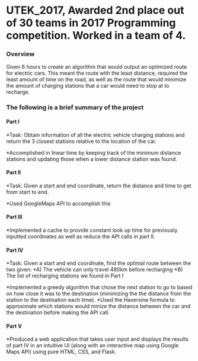 UTEK_2017, Awarded 2nd place out of 30 teams in 2017 Programming competition. Worked in a team of 4.
========
### Overview
Given 6 hours to create an algorithm that would output an optimized route for electric cars. This meant the route with the least distance, required the least amount of time on the road, as well as the route that would minimize the amount of charging stations that a car would need to stop at to recharge.

### The following is a brief summary of the project
#### Part I
*Task: Obtain information of all the electric vehicle charging stations and return the 3 closest stations relative to the location of the car.

*Accomplished in linear time by keeping track of the minimum distance stations and updating those when a lower distance station was found.

#### Part II
*Task: Given a start and end coordinate, return the distance and time to get from start to end.

*Used GoogleMaps API to accomplish this

#### Part III
*Implemented a cache to provide constant look up time for previously inputted coordinates as well as reduce the API calls in part II.

#### Part IV
*Task: Given a start and end coordinate, find the optimal route between the two given:
*A) The vehicle can only travel 480km before recharging
*B) The list of recharging stations we found in Part I

*Implemented a greedy algorithm that chose the next station to go to based on how close it was to the destination (minimizing the the distance from the station to the destination each time).
*Used the Haversine formula to approximate which stations would minize the distance between the car and the destination before making the API call.

#### **Part V**
*Produced a web application that takes user input and displays the results of part IV in an intuitive UI (along with an interactive map using Google Maps API) using pure HTML, CSS, and Flask.
